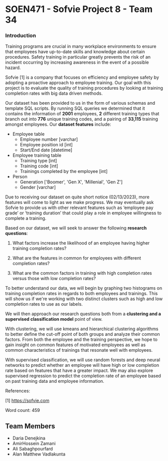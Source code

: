 # SOEN471 - Sofvie Project 8 - Team 34

### Introduction
Training programs are crucial in many workplace environments to ensure that employees have up-to-date skills and knowledge about certain procedures. Safety training in particular greatly prevents the risk of an incident occurring by increasing awareness in the event of a possible hazard. 

Sofvie [1] is a company that focuses on efficiency and employee safety by adopting a proactive approach to employee training. Our goal with this project is to evaluate the quality of training procedures by looking at training completion rates with big data driven methods.

Our dataset has been provided to us in the form of various schemas and template SQL scripts. By running SQL queries we determined that it contains the information of **2001** employees, **2** different training types that branch out into **776** unique training codes, and a pairing of **33,115** training amongst employees. Our **dataset features** include:
- Employee table 
  - Employee number [varchar]
  - Employee position id [int]
  - Start/End date [datetime]
- Employee training table
  - Training type [int]
  - Training code [int]
  - Trainings completed by the employee [int]
- Person
  - Generation ['Boomer', 'Gen X', 'Millenial', 'Gen Z']
  - Gender [varchar]

Due to receiving our dataset on quite short notice (02/13/2023), more features will come to light as we make progress. We may eventually ask Sofvie to provide us with other relevant features such as ‘employee pay grade’ or ‘training duration’ that could play a role in employee willingness to complete a training.

Based on our dataset, we will seek to answer the following **research questions**:

1. What factors increase the likelihood of an employee having higher training completion rates?

2. What are the features in common for employees with different completion rates?

3. What are the common factors in training with high completion rates versus those with low completion rates?

To better understand our data, we will begin by graphing two histograms on training completion rates in regards to both employees and trainings. This will show us if we're working with two distinct clusters such as high and low completion rates to use as our labels.   

We will then approach our research questions both from a **clustering and a supervised classification model** point of view. 

With clustering, we will use kmeans and hierarchical clustering algorithms to better define the cut-off point of both groups and analyze their common factors. From both the employee and the training perspective, we hope to gain insight on common features of motivated employees as well as common characteristics of trainings that resonate well with employees.

With supervised classification, we will use random forests and deep neural networks to predict whether an employee will have high or low completion rate based on features that have a greater impact. We may also explore supervised regression to predict the completion rate of an employee based on past training data and employee information.


References:

[1] https://sofvie.com

Word count: 459

## Team Members 
- Daria Denejkina
- AmirHossein Zamani
- Ali Sabaghpourfard
- Alan Matthew Vadlakunta
